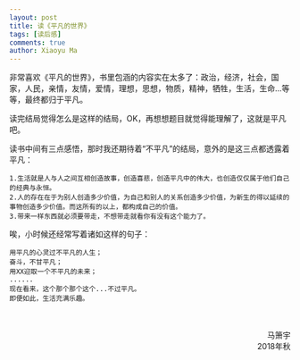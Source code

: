 ```yaml
---
layout: post
title: 读《平凡的世界》
tags: [读后感]
comments: true
author: Xiaoyu Ma
---
```


非常喜欢《平凡的世界》，书里包涵的内容实在太多了：政治，经济，社会，国家，人民，亲情，友情，爱情，理想，思想，物质，精神，牺牲，生活，生命...等等，最终都归于平凡。

读完结局觉得怎么是这样的结局，OK，再想想题目就觉得能理解了，这就是平凡吧。

读书中间有三点感悟，那时我还期待着“不平凡”的结局，意外的是这三点都透露着平凡：
    
    1.生活就是人与人之间互相创造故事，创造喜悲，创造平凡中的伟大，也创造仅仅属于他们自己的经典与永恒。
    2.人的存在在于为别人创造多少价值，为自己和别人的关系创造多少价值，为新生的得以延续的事物创造多少价值。而这所有的以上，都构成自己的价值。
    3.带来一样东西就必须要带走，不想带走就看你有没有这个能力了。

唉，小时候还经常写着诸如这样的句子：
    
    用平凡的心灵过不平凡的人生；
    奋斗，不甘平凡；
    用XX迎取一个不平凡的未来；
    ......
    现在看来，这个那个那个这个...不过平凡。
    即便如此，生活充满乐趣。

<br />
<br />

<div style="text-align: right"> 马箫宇 </div>
<div style="text-align: right"> 2018年秋 </div>
